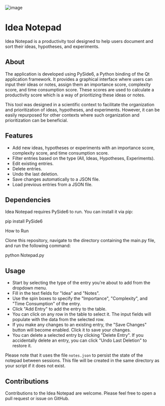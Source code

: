 ![image](https://github.com/derbengale/Idea-Notepad/assets/28060331/65decf16-bcef-4682-8c8f-8d09fa405315)

# Idea Notepad

Idea Notepad is a productivity tool designed to help users document and sort their ideas, hypotheses, and experiments.

## About

The application is developed using PySide6, a Python binding of the Qt application framework. It provides a graphical interface where users can input their ideas or notes, assign them an importance score, complexity score, and time consumption score. These scores are used to calculate a productivity score which is a way of prioritizing these ideas or notes. 

This tool was designed in a scientific context to facilitate the organization and prioritization of ideas, hypotheses, and experiments. However, it can be easily repurposed for other contexts where such organization and prioritization can be beneficial.

## Features

- Add new ideas, hypotheses or experiments with an importance score, complexity score, and time consumption score.
- Filter entries based on the type (All, Ideas, Hypotheses, Experiments).
- Edit existing entries.
- Delete entries.
- Undo the last deletion.
- Save changes automatically to a JSON file.
- Load previous entries from a JSON file.

## Dependencies

Idea Notepad requires PySide6 to run. You can install it via pip:

  pip install PySide6

How to Run

Clone this repository, navigate to the directory containing the main.py file, and run the following command:

  python Notepad.py

## Usage

- Start by selecting the type of the entry you're about to add from the dropdown menu.
- Fill in the text fields for "Idea" and "Notes".
- Use the spin boxes to specify the "Importance", "Complexity", and "Time Consumption" of the entry.
- Click "Add Entry" to add the entry to the table.
- You can click on any row in the table to select it. The input fields will populate with the data from the selected row.
- If you make any changes to an existing entry, the "Save Changes" button will become enabled. Click it to save your changes.
- You can delete a selected entry by clicking "Delete Entry". If you accidentally delete an entry, you can click "Undo Last Deletion" to restore it.

Please note that it uses the file `notes.json` to persist the state of the notepad between sessions. This file will be created in the same directory as your script if it does not exist.

## Contributions

Contributions to the Idea Notepad are welcome. Please feel free to open a pull request or issue on GitHub.
